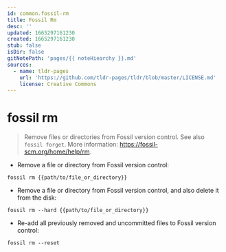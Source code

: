 ```yaml
---
id: common.fossil-rm
title: Fossil Rm
desc: ''
updated: 1665297161230
created: 1665297161230
stub: false
isDir: false
gitNotePath: 'pages/{{ noteHiearchy }}.md'
sources:
  - name: tldr-pages
    url: 'https://github.com/tldr-pages/tldr/blob/master/LICENSE.md'
    license: Creative Commons
---
```

# fossil rm

> Remove files or directories from Fossil version control.
> See also `fossil forget`.
> More information: <https://fossil-scm.org/home/help/rm>.

- Remove a file or directory from Fossil version control:

`fossil rm {{path/to/file_or_directory}}`

- Remove a file or directory from Fossil version control, and also delete it from the disk:

`fossil rm --hard {{path/to/file_or_directory}}`

- Re-add all previously removed and uncommitted files to Fossil version control:

`fossil rm --reset`

